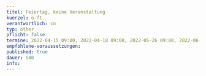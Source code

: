 ```yaml
---
titel: Feiertag, keine Veranstaltung 
kuerzel: o-ft
verantwortlich: cn
typ: other
pflicht: false
termine: 2022-04-15 09:00, 2022-04-18 09:00, 2022-05-26 09:00, 2022-06-06 09:00, 2022-06-16 09:00
empfohlene-voraussetzungen: 
published: true
dauer: 540
info:
---
```


<!--
2022, NRW:
01. Mai (Samstag) Erster Mai, Tag der Arbeit
13. Mai (Donnerstag) Christi Himmelfahrt, Himmelfahrtstag
23. Mai (Sonntag) Pfingstsonntag / Pfingsten (Feiertag nur in Brandenburg)
24. Mai (Montag) Pfingstmontag / Pfingsten
03. Juni (Donnerstag) Fronleichnam
-->